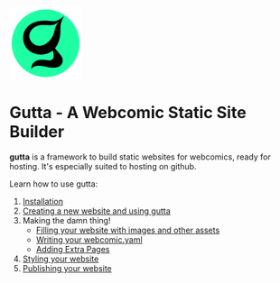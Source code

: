 ![gutta](src/gutta/builder/resources/gutta_logo128.png)

# Gutta - A Webcomic Static Site Builder

**gutta** is a framework to build static websites for webcomics, ready for hosting. It's especially suited to hosting on github.

Learn how to use gutta:

1. [Installation](docs/installation.md)
2. [Creating a new website and using gutta](docs/usage.md)
3. Making the damn thing!
    * [Filling your website with images and other assets](docs/assets.md)
    * [Writing your webcomic.yaml](docs/content.md)
    * [Adding Extra Pages](docs/extras.md)
4. [Styling your website](docs/styling.md)
5. [Publishing your website](docs/publishing.md)



